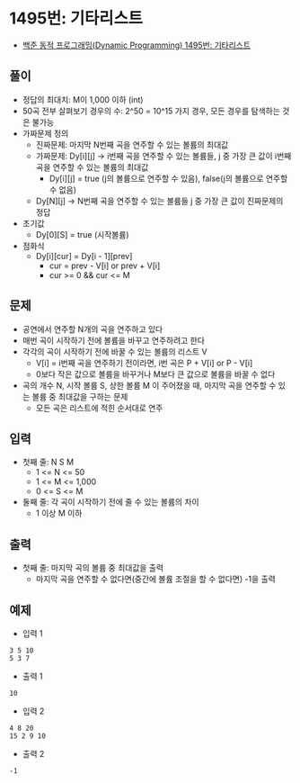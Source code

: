 # 1495번: 기타리스트
- [백준 동적 프로그래밍(Dynamic Programming) 1495번: 기타리스트](https://www.acmicpc.net/problem/1495)

## 풀이
- 정답의 최대치: M이 1,000 이하 (int)
- 50곡 전부 살펴보기 경우의 수: 2^50 = 10^15 가지 경우, 모든 경우를 탐색하는 것은 불가능
- 가짜문제 정의
  - 진짜문제: 마지막 N번째 곡을 연주할 수 있는 볼륨의 최대값
  - 가짜문제: Dy[i][j] -> i번째 곡을 연주할 수 있는 볼륨들, j 중 가장 큰 값이 i번째 곡을 연주할 수 있는 볼륨의 최대값
    - Dy[i][j] = true (j의 볼륨으로 연주할 수 있음), false(j의 볼륨으로 연주할 수 없음)
  - Dy[N][j] -> N번째 곡을 연주할 수 있는 볼륨들 j 중 가장 큰 값이 진짜문제의 정답
- 초기값
  - Dy[0][S] = true (시작볼륨)
- 점화식
  - Dy[i][cur] = Dy[i - 1][prev]
    - cur = prev - V[i] or prev + V[i]
    - cur >= 0 && cur <= M

## 문제
- 공연에서 연주할 N개의 곡을 연주하고 있다
- 매번 곡이 시작하기 전에 볼륨을 바꾸고 연주하려고 한다
- 각각의 곡이 시작하기 전에 바꿀 수 있는 볼륨의 리스트 V
  - V[i] = i번째 곡을 연주하기 전이라면, i번 곡은 P + V[i] or P - V[i]
  - 0보다 작은 값으로 볼륨을 바꾸거나 M보다 큰 값으로 볼륨을 바꿀 수 없다
- 곡의 개수 N, 시작 볼륨 S, 상한 볼륨 M 이 주어졌을 때, 마지막 곡을 연주할 수 있는 볼륨 중 최대값을 구하는 문제
  - 모든 곡은 리스트에 적힌 순서대로 연주

## 입력
- 첫째 줄: N S M
  - 1 <= N <= 50
  - 1 <= M <= 1,000
  - 0 <= S <= M
- 둘째 줄: 각 곡이 시작하기 전에 줄 수 있는 볼륨의 차이
  - 1 이상 M 이하

## 출력
- 첫째 줄: 마지막 곡의 볼륨 중 최대값을 출력
  - 마지막 곡을 연주할 수 없다면(중간에 볼륨 조절을 할 수 없다면) -1을 출력

## 예제
- 입력 1
```text
3 5 10
5 3 7
```
- 출력 1
```text
10
```
- 입력 2
```text
4 8 20
15 2 9 10
```
- 출력 2
```text
-1
```